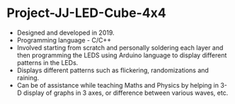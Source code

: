 # Project-JJ-LED-Cube-4x4

- Designed and developed in 2019.
- Programming language - C/C++ 
- Involved starting from scratch and personally soldering each layer and then programming the LEDS using Arduino language to display different patterns in the LEDs. 
- Displays different patterns such as flickering, randomizations and raining.
- Can be of assistance while teaching Maths and Physics by helping in 3-D display of graphs in 3 axes, or difference between various waves, etc.
